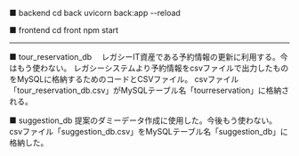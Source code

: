 ■ backend
cd back
uvicorn back:app --reload

■ frontend
cd front
npm start

---
■ tour_reservation_db　
レガシーIT資産である予約情報の更新に利用する。今はもう使わない。
レガシーシステムより予約情報をcsvファイルで出力したものをMySQLに格納するためのコードとCSVファイル。
csvファイル「tour_reservation_db.csv」がMySQLテーブル名「tourreservation」に格納される。

■ suggestion_db
提案のダミーデータ作成に使用した。今後もう使わない。
csvファイル「suggestion_db.csv」をMySQLテーブル名「suggestion_db」に格納した。